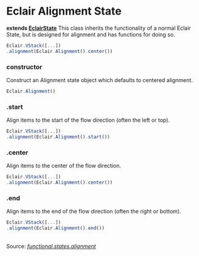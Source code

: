 # Eclair Alignment State
__extends [EclairState](https://github.com/SamGarlick/Eclair/tree/main/src/functional/states/state.js)__
This class inherits the functionality of a normal Eclair State, but is designed for alignment and has functions for doing so. 
```javascript
Eclair.VStack([...])
.alignment(Eclair.Alignment().center())
```
### constructor
Construct an Alignment state object which defaults to centered alignment.
```javascript
Eclair.Alignment()
```
### .start
Align items to the start of the flow direction (often the left or top).
```javascript
Eclair.VStack([...])
.alignment(Eclair.Alignment().start())
```
### .center
Align items to the center of the flow direction.
```javascript
Eclair.VStack([...])
.alignment(Eclair.Alignment().center())
```
### .end
Align items to the end of the flow direction (often the right or bottom).
```javascript
Eclair.VStack([...])
.alignment(Eclair.Alignment().end())
```
<br/>Source: [_functional.states.alignment_](https://github.com/SamGarlick/Eclair/tree/main/src/functional/states/alignment.js)